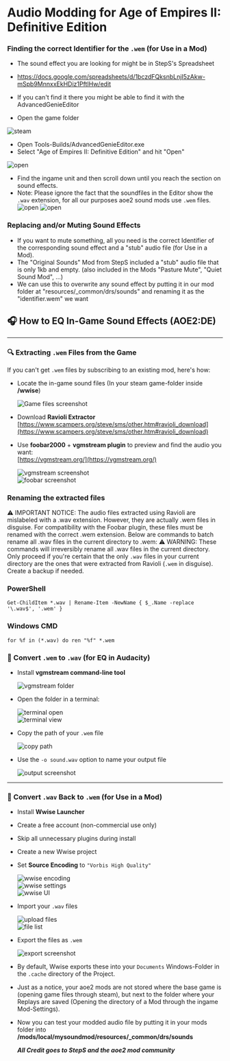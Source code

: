 # Audio Modding for Age of Empires II: Definitive Edition

### Finding the correct Identifier for the  `.wem` (for Use in a Mod)

- The sound effect you are looking for might be in StepS's Spreadsheet
- https://docs.google.com/spreadsheets/d/1bczdFQksnbLnjI5zAkw-mSpb9MnnxxEkHDiz1PftIHw/edit

- If you can't find it there you might be able to find it with the AdvancedGenieEditor
- Open the game folder

 ![steam](quietsoundmod/scr18.png)

- Open Tools-Builds/AdvancedGenieEditor.exe
- Select "Age of Empires II: Definitive Edition" and hit "Open"

 ![open](quietsoundmod/scr19.png)

- Find the ingame unit and then scroll down until you reach the section on sound effects.
- Note: Please ignore the fact that the soundfiles in the Editor show the `.wav` extension, for all our purposes aoe2 sound mods use `.wem` files.
![open](quietsoundmod/scr20.png)
 ![open](quietsoundmod/scr21.png)
  
### Replacing and/or Muting Sound Effects
- If you want to mute something, all you need is the correct Identifier of the corresponding sound effect and a "stub" audio file (for Use in a Mod).
- The "Original Sounds" Mod from StepS included a "stub" audio file that is only 1kb and empty. (also included in the Mods "Pasture Mute", "Quiet Sound Mod", ...)
- We can use this to overwrite any sound effect by putting it in our mod folder at "resources/_common/drs/sounds" and renaming it as the "identifier.wem" we want


## 🎧 How to EQ In-Game Sound Effects (AOE2:DE)

---

### 🔍 Extracting `.wem` Files from the Game

If you can't get `.wem` files by subscribing to an existing mod, here's how:

- Locate the in-game sound files (In your steam game-folder inside **/wwise**)
  
  ![Game files screenshot](quietsoundmod/scr13.png)

- Download **Ravioli Extractor**  
  [https://www.scampers.org/steve/sms/other.htm#ravioli_download](https://www.scampers.org/steve/sms/other.htm#ravioli_download)

- Use **foobar2000** + **vgmstream plugin** to preview and find the audio you want:  
  [https://vgmstream.org/](https://vgmstream.org/)

  ![vgmstream screenshot](quietsoundmod/scr17.png)  
  ![foobar screenshot](quietsoundmod/scr7.png)
  
### Renaming the extracted files 
⚠️ IMPORTANT NOTICE: The audio files extracted using Ravioli are mislabeled with a .wav extension. However, they are actually .wem files in disguise. For compatibility with the Foobar plugin, these files must be renamed with the correct .wem extension. Below are commands to batch rename all .wav files in the current directory to .wem:
⚠️ WARNING: These commands will irreversibly rename all .wav files in the current directory.
Only proceed if you're certain that the only `.wav` files in your current directory are the ones that were extracted from Ravioli (`.wem` in disguise). Create a backup if needed.
### PowerShell

```Get-ChildItem *.wav | Rename-Item -NewName { $_.Name -replace '\.wav$', '.wem' }```

### Windows CMD

```for %f in (*.wav) do ren "%f" *.wem```

### 🔄 Convert `.wem` to `.wav` (for EQ in Audacity)

- Install **vgmstream command-line tool**

  ![vgmstream folder](quietsoundmod/scr16.png)

- Open the folder in a terminal:

  ![terminal open](quietsoundmod/scr12.png)  
  ![terminal view](quietsoundmod/scr9.png)

- Copy the path of your `.wem` file

  ![copy path](quietsoundmod/scr10.png)

- Use the `-o sound.wav` option to name your output file

  ![output screenshot](quietsoundmod/scr11.png)

---

### 🔁 Convert `.wav` Back to `.wem` (for Use in a Mod)

- Install **Wwise Launcher**
- Create a free account (non-commercial use only)
- Skip all unnecessary plugins during install
- Create a new Wwise project
- Set **Source Encoding** to `"Vorbis High Quality"`

  ![wwise encoding](quietsoundmod/scr1.png)  
  ![wwise settings](quietsoundmod/scr2.png)  
  ![wwise UI](quietsoundmod/scr3.png)

- Import your `.wav` files

  ![upload files](quietsoundmod/scr4.png)  
  ![file list](quietsoundmod/scr5.png)

- Export the files as `.wem`

  ![export screenshot](quietsoundmod/scr6.png)

- By default, Wwise exports these into your `Documents` Windows-Folder in the `.cache` directory of the Project.

- Just as a notice, your aoe2 mods are not stored where the base game is (opening game files through steam), but next to the folder where your Replays are saved (Opening the directory of a Mod through the ingame Mod-Settings).
- Now you can test your modded audio file by putting it in your mods folder into **/mods/local/mysoundmod/resources/_common/drs/sounds**

  ***All Credit goes to StepS and the aoe2 mod community***
